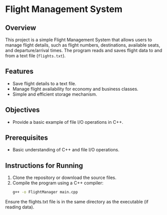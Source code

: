 # Flight Management System

## Overview
This project is a simple Flight Management System that allows users to manage flight details, such as flight numbers, destinations, available seats, and departure/arrival times. The program reads and saves flight data to and from a text file (`flights.txt`).

## Features
- Save flight details to a text file.
- Manage flight availability for economy and business classes.
- Simple and efficient storage mechanism.

## Objectives
- Provide a basic example of file I/O operations in C++.

## Prerequisites
- Basic understanding of C++ and file I/O operations.

## Instructions for Running
1. Clone the repository or download the source files.
2. Compile the program using a C++ compiler:
   ```bash
   g++ -o FlightManager main.cpp
Ensure the flights.txt file is in the same directory as the executable (if reading data).
